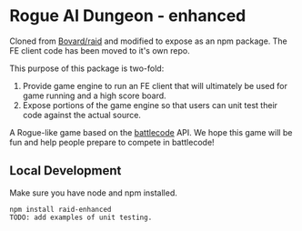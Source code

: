 # Rogue AI Dungeon - enhanced

Cloned from [Bovard/raid](https://github.com/bovard/raid) and modified to expose as an npm package. The FE client code has been moved to it's own repo. 

This purpose of this package is two-fold:
1) Provide game engine to run an FE client that will ultimately be used for game running and a high score board.
2) Expose portions of the game engine so that users can unit test their code against the actual source.

A Rogue-like game based on the [battlecode](http://battlecode.org) API. We hope this game will be fun and help people prepare to compete in battlecode!


## Local Development

Make sure you have node and npm installed.

```
npm install raid-enhanced
TODO: add examples of unit testing.
```

